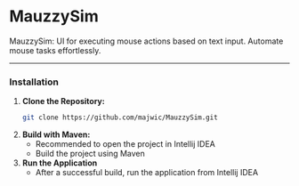 # MauzzySim
MauzzySim: UI for executing mouse actions based on text input. Automate mouse tasks effortlessly.

---

### Installation

1. **Clone the Repository:**
   ```bash
   git clone https://github.com/majwic/MauzzySim.git

2. **Build with Maven:**
   * Recommended to open the project in Intellij IDEA
   * Build the project using Maven
3. **Run the Application**
   * After a successful build, run the application from Intellij IDEA